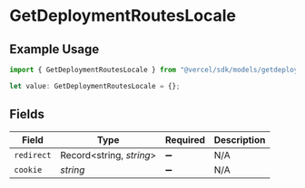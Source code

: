 # GetDeploymentRoutesLocale

## Example Usage

```typescript
import { GetDeploymentRoutesLocale } from "@vercel/sdk/models/getdeploymentop.js";

let value: GetDeploymentRoutesLocale = {};
```

## Fields

| Field                    | Type                     | Required                 | Description              |
| ------------------------ | ------------------------ | ------------------------ | ------------------------ |
| `redirect`               | Record<string, *string*> | :heavy_minus_sign:       | N/A                      |
| `cookie`                 | *string*                 | :heavy_minus_sign:       | N/A                      |